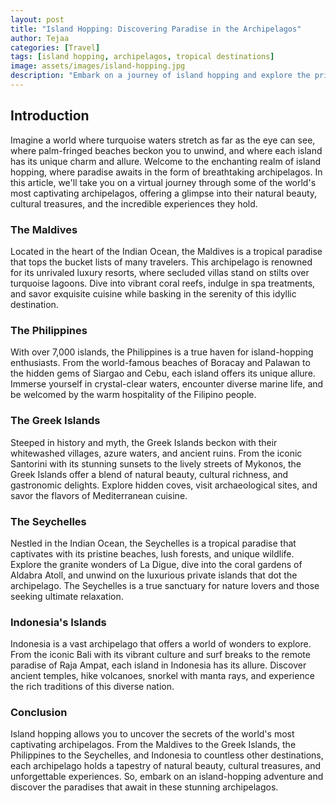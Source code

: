 ```yaml
---
layout: post
title: "Island Hopping: Discovering Paradise in the Archipelagos"
author: Tejaa
categories: [Travel]
tags: [island hopping, archipelagos, tropical destinations]
image: assets/images/island-hopping.jpg
description: "Embark on a journey of island hopping and explore the pristine beauty of the world's most captivating archipelagos. From the turquoise waters of the Maldives to the lush islands of Southeast Asia, these paradises offer a blend of natural wonders, vibrant cultures, and unforgettable experiences."
---
```


## Introduction

Imagine a world where turquoise waters stretch as far as the eye can see, where palm-fringed beaches beckon you to unwind, and where each island has its unique charm and allure. Welcome to the enchanting realm of island hopping, where paradise awaits in the form of breathtaking archipelagos. In this article, we'll take you on a virtual journey through some of the world's most captivating archipelagos, offering a glimpse into their natural beauty, cultural treasures, and the incredible experiences they hold.

### The Maldives

Located in the heart of the Indian Ocean, the Maldives is a tropical paradise that tops the bucket lists of many travelers. This archipelago is renowned for its unrivaled luxury resorts, where secluded villas stand on stilts over turquoise lagoons. Dive into vibrant coral reefs, indulge in spa treatments, and savor exquisite cuisine while basking in the serenity of this idyllic destination.

### The Philippines

With over 7,000 islands, the Philippines is a true haven for island-hopping enthusiasts. From the world-famous beaches of Boracay and Palawan to the hidden gems of Siargao and Cebu, each island offers its unique allure. Immerse yourself in crystal-clear waters, encounter diverse marine life, and be welcomed by the warm hospitality of the Filipino people.

### The Greek Islands

Steeped in history and myth, the Greek Islands beckon with their whitewashed villages, azure waters, and ancient ruins. From the iconic Santorini with its stunning sunsets to the lively streets of Mykonos, the Greek Islands offer a blend of natural beauty, cultural richness, and gastronomic delights. Explore hidden coves, visit archaeological sites, and savor the flavors of Mediterranean cuisine.

### The Seychelles

Nestled in the Indian Ocean, the Seychelles is a tropical paradise that captivates with its pristine beaches, lush forests, and unique wildlife. Explore the granite wonders of La Digue, dive into the coral gardens of Aldabra Atoll, and unwind on the luxurious private islands that dot the archipelago. The Seychelles is a true sanctuary for nature lovers and those seeking ultimate relaxation.

### Indonesia's Islands

Indonesia is a vast archipelago that offers a world of wonders to explore. From the iconic Bali with its vibrant culture and surf breaks to the remote paradise of Raja Ampat, each island in Indonesia has its allure. Discover ancient temples, hike volcanoes, snorkel with manta rays, and experience the rich traditions of this diverse nation.

### Conclusion

Island hopping allows you to uncover the secrets of the world's most captivating archipelagos. From the Maldives to the Greek Islands, the Philippines to the Seychelles, and Indonesia to countless other destinations, each archipelago holds a tapestry of natural beauty, cultural treasures, and unforgettable experiences. So, embark on an island-hopping adventure and discover the paradises that await in these stunning archipelagos.

